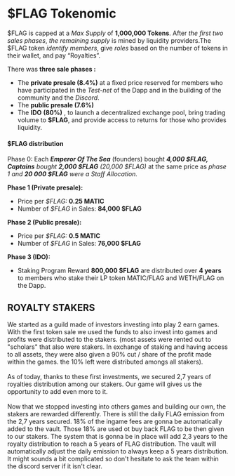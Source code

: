 # $FLAG Tokenomic

$FLAG is capped at a _Max Supply_ of **1,000,000 Tokens**. After _the first two sales phases_, _the remaining supply_ is mined by liquidity providers.The $FLAG token _identify members_, give _roles_ based on the number of tokens in their wallet, and pay “Royalties”.&#x20;

There was **three sale phases :**

* The **private presale (8.4%)** at a fixed price reserved for members who have participated in the _Test-net_ of the Dapp and in the building of the community and the _Discord_.
* The **public presale (7.6%)**
* The **IDO** **(80%)** , to launch a decentralized exchange pool, bring trading volume to **$FLAG**, and provide access to returns for those who provides liquidity.

#### $FLAG distribution

Phase 0: Each _**Emperor Of The Sea**_ (founders) bought _**4,000 $FLAG, Captains** bought **2,000 $FLAG**_ _(20,000 $FLAG)_ at the same price as _phase 1 and **20 000 $FLAG** were a Staff Allocation._

**Phase 1 (Private presale):**

* Price per _$FLAG:_ **0.25 MATIC**
* Number of _$FLAG_ in Sales: **84,000 $FLAG**

**Phase 2 (Public presale):**

* Price per _$FLAG:_ **0.5 MATIC**
* Number of _$FLAG_ in Sales: **76,000 $FLAG**

**Phase 3 (IDO):**

* Staking Program Reward **800,000 $FLAG** are distributed over **4 years** to members who stake their LP token MATIC/FLAG and WETH/FLAG on the Dapp.



## ROYALTY STAKERS

We started as a guild made of investors investing into play 2 earn games. With the first token sale we used the funds to also invest into games and profits were distributed to the stakers. (most assets were rented out to "scholars" that also were stakers. In exchange of staking and having access to all assets, they were also given a 90% cut / share of the profit made within the games. the 10% left were distributed amongs all stakers).\
\
As of today, thanks to these first investments, we secured 2,7 years of royalties distribution among our stakers. Our game will gives us the opportunity to add even more to it.\
\
Now that we stopped investing into others games and building our own, the stakers are rewarded differently. There is still the daily FLAG emission from the 2,7 years secured. 18% of the ingame fees are gonna be automatically added to the vault. Those 18% are used ot buy back FLAG to be then given to our stakers.  The system that is gonna be in place will add 2,3 years to the royalty distribution to reach a 5 years of FLAG distribution. The vault will automatically adjust the daily emission to always keep a 5 years distribution. It might sounds a bit complicated so don't hesitate to ask the team within the discord server if it isn't clear.&#x20;

